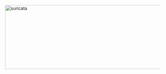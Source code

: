 <img width="2537" height="209" alt="suricata" src="https://github.com/user-attachments/assets/fa17ef34-4372-41a3-8975-261b84c5f45f" />
